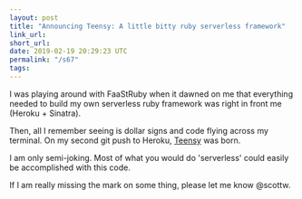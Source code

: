 ```yaml
---
layout: post
title: "Announcing Teensy: A little bitty ruby serverless framework"
link_url:
short_url:
date: 2019-02-19 20:29:23 UTC
permalink: "/s67"
tags:
---
```





I was playing around with FaaStRuby when it dawned on me that everything needed to build my own serverless ruby framework was right in front me (Heroku + Sinatra). 

Then, all I remember seeing is dollar signs and code flying across my terminal. On my second git push to Heroku, [Teensy](https://github.com/scottwater/teensy) was born.

I am only semi-joking. Most of what you would do 'serverless' could easily be accomplished with this code.

If I am really missing the mark on some thing, please let me know @scottw.